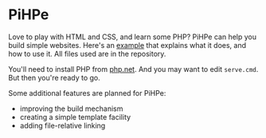 # PiHPe

Love to play with HTML and CSS, and learn some PHP? PiHPe can help you build simple websites. Here's an [example](https://marcelvark.github.io/) that explains what it does, and how to use it. All files used are in the repository.

You'll need to install PHP from [php.net](http://php.net). And you may want to edit `serve.cmd`. But then you're ready to go.

Some additional features are planned for PiHPe:
- improving the build mechanism
- creating a simple template facility
- adding file-relative linking